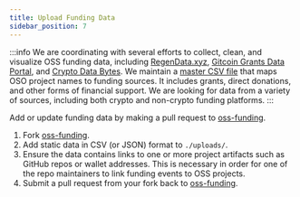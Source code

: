 ```yaml
---
title: Upload Funding Data
sidebar_position: 7
---
```


:::info
We are coordinating with several efforts to collect, clean, and visualize OSS funding data, including [RegenData.xyz](https://regendata.xyz/), [Gitcoin Grants Data Portal](https://davidgasquez.github.io/gitcoin-grants-data-portal/), and [Crypto Data Bytes](https://dune.com/cryptodatabytes/crypto-grants-analysis). We maintain a [master CSV file](https://github.com/opensource-observer/oss-funding) that maps OSO project names to funding sources. It includes grants, direct donations, and other forms of financial support. We are looking for data from a variety of sources, including both crypto and non-crypto funding platforms.
:::

Add or update funding data by making a pull request to [oss-funding](https://github.com/opensource-observer/oss-funding).

1. Fork [oss-funding](https://github.com/opensource-observer/oss-funding/fork).
2. Add static data in CSV (or JSON) format to `./uploads/`.
3. Ensure the data contains links to one or more project artifacts such as GitHub repos or wallet addresses. This is necessary in order for one of the repo maintainers to link funding events to OSS projects.
4. Submit a pull request from your fork back to [oss-funding](https://github.com/opensource-observer/oss-funding).
